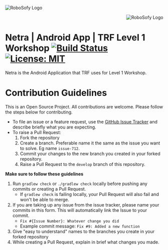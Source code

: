 
<p align="Left">
  <img src="https://github.com/avinash14022002/netra/blob/develop/.logo/The%20Robotic%20Forum%20Logo.jpg" alt="RoboSofy Logo"/>
  <p align="Right">
    <img src="https://github.com/avinash14022002/netra/blob/develop/.logo/RoboSoft.jpeg" alt="RoboSofy Logo"/>
</p>

# Netra | Android App | TRF Level 1 Workshop [![Build Status](https://travis-ci.org/The-Robotics-Forum/netra.svg?branch=develop)](https://travis-ci.org/The-Robotics-Forum/netra) [![License: MIT](https://img.shields.io/badge/License-MIT-yellow.svg)](https://opensource.org/licenses/MIT)

Netra is the Android Application that TRF uses for Level 1 Workshop.

# Contribution Guidelines

This is an Open Source Project. All contributions are welcome. Please follow the steps below for contributing.

- To file an issue or a feature request, use the [GitHub Issue Tracker](https://github.com/The-Robotics-Forum/workshop-android/issues) and describe briefly what you are expecting.
- To raise a Pull Request:
    1. Fork the repository
    2. Create a branch. Preferable name it the same as the issue you want to solve. Eg name `issue-712`.
    3. Commit your changes to the new branch you created in your forked repository.
    4. Raise a Pull Request to the `develop` branch of this repository.

**Make sure to follow these guidelines**
1. Run `gradlew check` or `./gradlew check` locally before pushing any commits or creating a Pull Request.
    - If `gradlew check` is failing locally, your Pull Request will also fail and won't be able to merge.
2. If you are taking up any issue from the issue tracker, please name your commits in this form. This will automatically link the Issue to your commit.
    - `Fix #{Issue Number}: Whatever change you did`
    - Example commit message: `Fix #9: Added a new function`
3. Give "easy to understand" names to the branches you create in your forked repository
4. While creating a Pull Request, explain in brief what changes you made.
